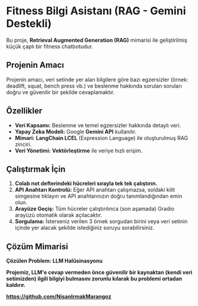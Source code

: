 
# Fitness Bilgi Asistanı (RAG - Gemini Destekli)

Bu proje, **Retrieval Augmented Generation (RAG)** mimarisi ile
geliştirilmiş küçük çaplı bir fitness chatbotudur.

## Projenin Amacı

Projenin amacı, veri setinde yer alan bilgilere
göre bazı egzersizler (örnek: deadlift, squat, bench press vb.) ve beslenme hakkında
sorulan soruları doğru ve güvenilir bir şekilde cevaplamaktır.

## Özellikler

* **Veri Kapsamı:** Beslenme ve temel egzersizler hakkında detaylı veri.
* **Yapay Zeka Modeli:** Google **Gemini API** kullanılır.
* **Mimari:** **LangChain LCEL** (Expression Language) ile oluşturulmuş RAG zinciri.
* **Veri Yönetimi:** **Vektörleştirme** ile veriye hızlı erişim.

## Çalıştırmak İçin

1.  **Colab not defterindeki hücreleri sırayla tek tek çalıştırın.**
2.  **API Anahtarı Kontrolü:** Eğer API anahtarı çalışmazsa, soldaki kilit simgesine tıklayın ve API anahtarınızın doğru tanımlandığından emin olun.
3.  **Arayüze Geçiş:** Tüm hücreler çalıştırılınca (son aşamada) Gradio arayüzü otomatik olarak açılacaktır.
4.  **Sorgulama:** İsterseniz verilen 3 örnek sorgudan birini veya veri setinin içinde yer alacak şekilde istediğiniz soruyu sorabilirsiniz.

## Çözüm Mimarisi
**Çözülen Problem: LLM Halüsinasyonu**

**Projemiz, LLM'e cevap vermeden önce güvenilir bir kaynaktan (kendi veri setimizden) ilgili bilgiyi bulmasını zorunlu kılarak bu problemi ortadan kaldırır.**

**https://github.com/NisanIrmakMarangoz**

